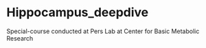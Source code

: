 # Hippocampus_deepdive
Special-course conducted at Pers Lab at Center for Basic Metabolic Research 
